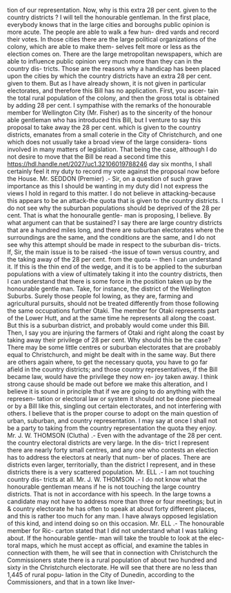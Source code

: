 tion of our representation. Now, why is this extra 28 per cent. given to the country districts ? I will tell the honourable gentleman. In the first place, everybody knows that in the large cities and boroughs public opinion is more acute. The people are able to walk a few hun- dred vards and record their votes. In those cities there are the large political organizations of the colony, which are able to make them- selves felt more or less as the election comes on. There are the large metropolitan newspapers, which are able to influence public opinion very much more than they can in the country dis- tricts. Those are the reasons why a handicap has been placed upon the cities by which the country districts have an extra 28 per cent. given to them. But as I have already shown, it is not given in particular electorates, and therefore this Bill has no application. First, you ascer- tain the total rural population of the colony, and then the gross total is obtained by adding 28 per cent. I sympathise with the remarks of the honourable member for Wellington City (Mr. Fisher) as to the sincerity of the honour able gentleman who has introduced this Bill, but I venture to say this proposal to take away the 28 per cent. which is given to the country districts, emanates from a small coterie in the City of Christchurch, and one which does not usually take a broad view of the large considera- tions involved in many matters of legislation. That being the case, although I do not desire to move that the Bill be read a second time this https://hdl.handle.net/2027/uc1.32106019788246 day six months, I shall certainly feel it my duty to record my vote against the proposal now before the House. Mr. SEDDON (Premier) .- Sir, on a question of such grave importance as this I should be wanting in my duty did I not express the views I hold in regard to this matter. I do not believe in attacking-because this appears to be an attack-the quota that is given to the country districts. I do not see why the suburban populations should be deprived of the 28 per cent. That is what the honouralle gentle- man is proposing, I believe. By what argument can that be sustained? I say there are large country districts that are a hundred miles long, and there are suburban electorates where the surroundings are the same, and the conditions are the same, and I do not see why this attempt should be made in respect to the suburban dis- tricts. If, Sir, the main issue is to be raised -the issue of town versus country, and the taking away of the 28 per cent. from the quota -- then I can understand it. If this is the thin end of the wedge, and it is to be applied to the suburban populations with a view of ultimately taking it into the country districts, then I can understand that there is some force in the position taken up by the honourable gentle man. Take, for instance, the district of the Wellington Suburbs. Surely those people fol lowing, as they are, farming and agricultural pursuits, should not be treated differently from those following the same occupations further Otaki. The member for Otaki represents part of the Lower Hutt, and at the same time he represents all along the coast. But this is a suburban district, and probably would come under this Bill. Then, I say you are injuring the farmers of Otaki and right along the coast by taking away their privilege of 28 per cent. Why should this be the case? There may be some little centres or suburban electorates that are probably equal to Christchurch, and might be dealt with in the same way. But there are others again where, to get the necessary quota, you have to go far afield in the country districts; and those country representatives, if the Bill became law, would have the privilege they now en- joy taken away. I think strong cause should be made out before we make this alteration, and I believe it is sound in principle that if we are going to do anything with the represen- tation or electoral law or system it should not be done piecemeal or by a Bill like this, singling out certain electorates, and not interfering with others. I believe that is the proper course to adopt on the main question of urban, suburban, and country representation. I may say at once I shall not be a party to taking from the country representation the quota they enjoy. Mr. J. W. THOMSON (Clutha) .- Even with the advantage of the 28 per cent. the country electoral districts are very large. In the dis- trict I represent there are nearly forty small centres, and any one who contests an election has to address the electors at nearly that num- ber of places. There are districts even larger, territorially, than the district I represent, and in these districts there is a very scattered population. Mr. ELL .- I am not touching country dis- tricts at all. Mr. J. W. THOMSON .- I do not know what the honourable gentleman means if he is not touching the large country districts. That is not in accordance with his speech. In the large towns a candidate may not have to address more than three or four meetings; but in & country electorate he has often to speak at about forty different places, and this is rather too much for any man. I have always opposed legislation of this kind, and intend doing so on this occasion. Mr. ELL .- The honourable member for Ric- carton stated that I did not understand what I was talking about. If the honourable gentle- man will take the trouble to look at the elec- toral maps, which he must accept as official, and examine the tables in connection with them, he will see that in connection with Christchurch the Commissioners state there is a rural population of about two hundred and sixty in the Christchurch electorate. He will see that there are no less than 1,445 of rural popu- lation in the City of Dunedin, according to the Commissioners, and that in a town like Inver- 
